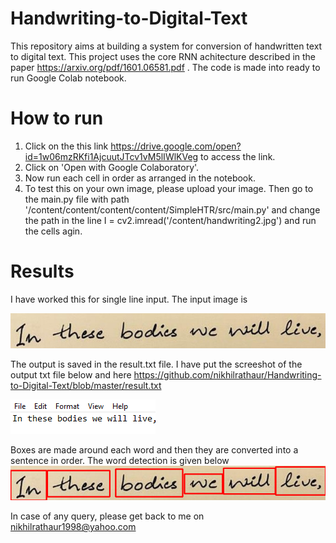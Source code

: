 # Handwriting-to-Digital-Text
This repository aims at building a system for conversion of handwritten text to digital text. This project uses the core RNN achitecture described in the paper https://arxiv.org/pdf/1601.06581.pdf . The code is made into ready to run Google Colab notebook.

# How to run
1. Click on the this link https://drive.google.com/open?id=1w06mzRKfi1AjcuutJTcv1vM5lIWlKVeg to access the link.
2. Click on 'Open with Google Colaboratory'.
3. Now run each cell in order as arranged in the notebook.
4. To test this on your own image, please upload your image. Then go to the main.py file with path '/content/content/content/content/SimpleHTR/src/main.py' and change the path in the line I = cv2.imread('/content/handwriting2.jpg') and run the cells agin.

# Results
I have worked this for single line input. The input image is


![Image input line](https://github.com/nikhilrathaur/Handwriting-to-Digital-Text/blob/master/handwriting2.jpg)


The output is saved in the result.txt file. I have put the screeshot of the output txt file below and here https://github.com/nikhilrathaur/Handwriting-to-Digital-Text/blob/master/result.txt

![Image Output Screenshot](https://github.com/nikhilrathaur/Handwriting-to-Digital-Text/blob/master/Screenshot%20(587).png)

Boxes are made around each word and then they are converted into a sentence in order. The word detection is given below
![Image of word detection](https://github.com/nikhilrathaur/Handwriting-to-Digital-Text/blob/master/new.png)

In case of any query, please get back to me on nikhilrathaur1998@yahoo.com

